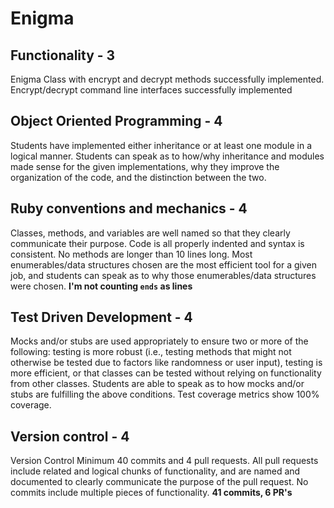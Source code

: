 # Enigma

## Functionality - 3
Enigma Class with encrypt and decrypt methods successfully implemented. Encrypt/decrypt command line interfaces successfully implemented

## Object Oriented Programming - 4
Students have implemented either inheritance or at least one module in a logical manner. Students can speak as to how/why inheritance and modules made sense for the given implementations, why they improve the organization of the code, and the distinction between the two.

## Ruby conventions and mechanics - 4
Classes, methods, and variables are well named so that they clearly communicate their purpose. Code is all properly indented and syntax is consistent. No methods are longer than 10 lines long. Most enumerables/data structures chosen are the most efficient tool for a given job, and students can speak as to why those enumerables/data structures were chosen.
**I'm not counting `ends` as lines**

## Test Driven Development - 4
Mocks and/or stubs are used appropriately to ensure two or more of the following: testing is more robust (i.e., testing methods that might not otherwise be tested due to factors like randomness or user input), testing is more efficient, or that classes can be tested without relying on functionality from other classes. Students are able to speak as to how mocks and/or stubs are fulfilling the above conditions. Test coverage metrics show 100% coverage.

## Version control - 4

Version Control	Minimum 40 commits and 4 pull requests. All pull requests include related and logical chunks of functionality, and are named and documented to clearly communicate the purpose of the pull request. No commits include multiple pieces of functionality.
**41 commits, 6 PR's**
